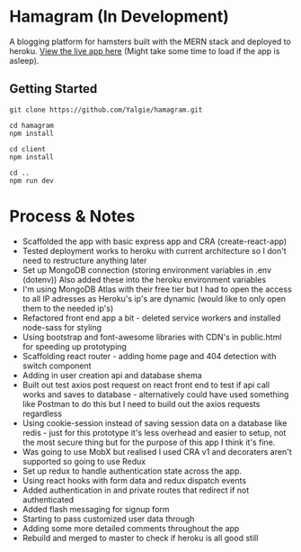 # Hamagram (In Development)

A blogging platform for hamsters built with the MERN stack and deployed to heroku. [View the live app here](https://hamagram.herokuapp.com/) (Might take some time to load if the app is asleep).

## Getting Started
``` Install Instructions
git clone https://github.com/Yalgie/hamagram.git

cd hamagram
npm install

cd client
npm install

cd ..
npm run dev 
```

# Process & Notes
- Scaffolded the app with basic express app and CRA (create-react-app)
- Tested deployment works to heroku with current architecture so I don't need to restructure anything later
- Set up MongoDB connection (storing environment variables in .env (dotenv)) Also added these into the heroku environment variables
- I'm using MongoDB Atlas with their free tier but I had to open the access to all IP adresses as Heroku's ip's are dynamic (would like to only open them to the needed ip's)
- Refactored front end app a bit - deleted service workers and installed node-sass for styling
- Using bootstrap and font-awesome libraries with CDN's in public.html for speeding up prototyping
- Scaffolding react router - adding home page and 404 detection with switch component
- Adding in user creation api and database shema
- Built out test axios post request on react front end to test if api call works and saves to database - alternatively could have used something like Postman to do this but I need to build out the axios requests regardless
- Using cookie-session instead of saving session data on a database like redis - just for this prototype it's less overhead and easier to setup, not the most secure thing but for the purpose of this app I think it's fine.
- Was going to use MobX but realised I used CRA v1 and decoraters aren't supported so going to use Redux
- Set up redux to handle authentication state across the app.
- Using react hooks with form data and redux dispatch events
- Added authentication in and private routes that redirect if not authenticated
- Added flash messaging for signup form
- Starting to pass customized user data through
- Adding some more detailed comments throughout the app
- Rebuild and merged to master to check if heroku is all good still